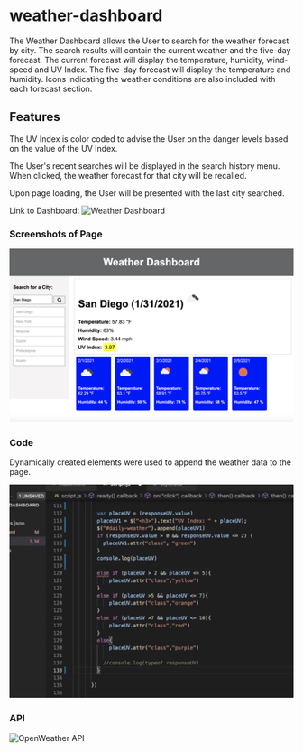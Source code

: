 # weather-dashboard

The Weather Dashboard allows the User to search for the weather forecast by city. The search results will contain the current weather and the five-day forecast. The current forecast will display the temperature, humidity, wind-speed and UV Index. The five-day forecast will display the temperature and humidity. Icons indicating the weather conditions are also included with each forecast section.

## Features

The UV Index is color coded to advise the User on the danger levels based on the value of the UV Index.

The User's recent searches will be displayed in the search history menu. When clicked, the weather forecast for that city will be recalled.

Upon page loading, the User will be presented with the last city searched.

Link to Dashboard: ![Weather Dashboard](https://jkelly101.github.io/weather-dashboard/)

### Screenshots of Page

![page screenshot](Screenshots/working-dashboard.png?raw=true)

### Code

Dynamically created elements were used to append the weather data to the page.

![code example](Screenshots/dynamically-created-elements.png?raw=true)

### API

![OpenWeather API](https://openweathermap.org/api)
